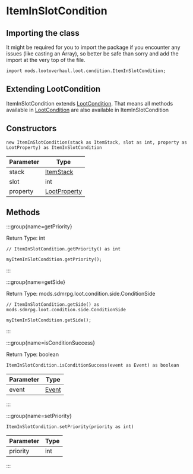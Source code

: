 # ItemInSlotCondition

## Importing the class

It might be required for you to import the package if you encounter any issues (like casting an Array), so better be safe than sorry and add the import at the very top of the file.
```zenscript
import mods.lootoverhaul.loot.condition.ItemInSlotCondition;
```


## Extending LootCondition

ItemInSlotCondition extends [LootCondition](/mods/lootoverhaul/loot/condition/basic/LootCondition). That means all methods available in [LootCondition](/mods/lootoverhaul/loot/condition/basic/LootCondition) are also available in ItemInSlotCondition

## Constructors


```zenscript
new ItemInSlotCondition(stack as ItemStack, slot as int, property as LootProperty) as ItemInSlotCondition
```
| Parameter |                         Type                         |
|-----------|------------------------------------------------------|
| stack     | [ItemStack](/vanilla/api/item/ItemStack)             |
| slot      | int                                                  |
| property  | [LootProperty](/mods/lootoverhaul/loot/LootProperty) |



## Methods

:::group{name=getPriority}

Return Type: int

```zenscript
// ItemInSlotCondition.getPriority() as int

myItemInSlotCondition.getPriority();
```

:::

:::group{name=getSide}

Return Type: mods.sdmrpg.loot.condition.side.ConditionSide

```zenscript
// ItemInSlotCondition.getSide() as mods.sdmrpg.loot.condition.side.ConditionSide

myItemInSlotCondition.getSide();
```

:::

:::group{name=isConditionSuccess}

Return Type: boolean

```zenscript
ItemInSlotCondition.isConditionSuccess(event as Event) as boolean
```

| Parameter |              Type               |
|-----------|---------------------------------|
| event     | [Event](/forge/api/event/Event) |


:::

:::group{name=setPriority}

```zenscript
ItemInSlotCondition.setPriority(priority as int)
```

| Parameter | Type |
|-----------|------|
| priority  | int  |


:::



